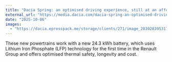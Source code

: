 ```yaml
---
title: "Dacia Spring: an optimised driving experience, still at an affordable price"
external_url: "https://media.dacia.com/dacia-spring-an-optimised-driving-experience-still-at-an-affordable-price"
date: "2025-10-06"
images:
  - "https://dacia.epresspack.me/storage/clients/271/image_28392839531759334025999_1759334026.png"
---
```


These new powertrains work with a new 24.3 kWh battery, which uses Lithium Iron Phosphate (LFP) technology for the first time in the Renault Group and offers optimised thermal safety, longevity and cost.